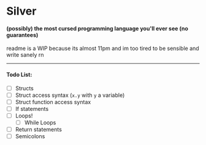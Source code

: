 # Silver  
#### (possibly) the most cursed programming language you'll ever see (no guarantees)  
readme is a WIP because its almost 11pm and im too tired to be sensible and write sanely rn

---

#### Todo List:
- [ ] Structs
- [ ] Struct access syntax (`x.y` with `y` a variable)
- [ ] Struct function access syntax
- [ ] If statements
- [ ] Loops!
  - [ ] While Loops
- [ ] Return statements
- [ ] Semicolons
